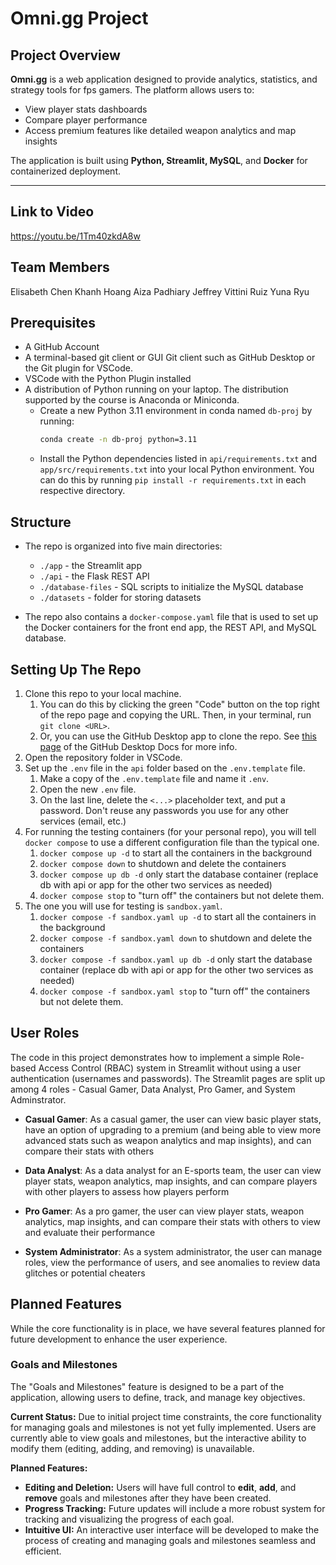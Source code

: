 # Omni.gg Project

## Project Overview
**Omni.gg** is a web application designed to provide analytics, statistics, and strategy tools for fps gamers. The platform allows users to:  
- View player stats dashboards  
- Compare player performance  
- Access premium features like detailed weapon analytics and map insights  

The application is built using **Python, Streamlit, MySQL**, and **Docker** for containerized deployment.

---

## Link to Video
https://youtu.be/1Tm40zkdA8w 


## Team Members
Elisabeth Chen
Khanh Hoang
Aiza Padhiary
Jeffrey Vittini Ruiz
Yuna Ryu


## Prerequisites
- A GitHub Account
- A terminal-based git client or GUI Git client such as GitHub Desktop or the Git plugin for VSCode.
- VSCode with the Python Plugin installed
- A distribution of Python running on your laptop. The distribution supported by the course is Anaconda or Miniconda.
  - Create a new Python 3.11 environment in conda named `db-proj` by running:  
     ```bash
     conda create -n db-proj python=3.11
     ```
  - Install the Python dependencies listed in `api/requirements.txt` and `app/src/requirements.txt` into your local Python environment. You can do this by running `pip install -r requirements.txt` in each respective directory.


## Structure
- The repo is organized into five main directories:
  - `./app` - the Streamlit app
  - `./api` - the Flask REST API
  - `./database-files` - SQL scripts to initialize the MySQL database
  - `./datasets` - folder for storing datasets

- The repo also contains a `docker-compose.yaml` file that is used to set up the Docker containers for the front end app, the REST API, and MySQL database. 


## Setting Up The Repo
1. Clone this repo to your local machine.
   1. You can do this by clicking the green "Code" button on the top right of the repo page and copying the URL. Then, in your terminal, run `git clone <URL>`.
   1. Or, you can use the GitHub Desktop app to clone the repo. See [this page](https://docs.github.com/en/desktop/adding-and-cloning-repositories/cloning-a-repository-from-github-to-github-desktop) of the GitHub Desktop Docs for more info. 
1. Open the repository folder in VSCode.
1. Set up the `.env` file in the `api` folder based on the `.env.template` file.
   1. Make a copy of the `.env.template` file and name it `.env`. 
   1. Open the new `.env` file. 
   1. On the last line, delete the `<...>` placeholder text, and put a password. Don't reuse any passwords you use for any other services (email, etc.) 
1. For running the testing containers (for your personal repo), you will tell `docker compose` to use a different configuration file than the typical one.  
   1. `docker compose up -d` to start all the containers in the background
   1. `docker compose down` to shutdown and delete the containers
   1. `docker compose up db -d` only start the database container (replace db with api or app for the other two services as needed)
   1. `docker compose stop` to "turn off" the containers but not delete them.
1. The one you will use for testing is `sandbox.yaml`.
   1. `docker compose -f sandbox.yaml up -d` to start all the containers in the background
   1. `docker compose -f sandbox.yaml down` to shutdown and delete the containers
   1. `docker compose -f sandbox.yaml up db -d` only start the database container (replace db with api or app for the other two services as needed)
   1. `docker compose -f sandbox.yaml stop` to "turn off" the containers but not delete them.


## User Roles
The code in this project demonstrates how to implement a simple Role-based Access Control (RBAC) system in Streamlit without using a user authentication (usernames and passwords). The Streamlit pages are split up among 4 roles - Casual Gamer, Data Analyst, Pro Gamer, and System Adminstrator.

- **Casual Gamer**: As a casual gamer, the user can view basic player stats, have an option of upgrading to a premium (and being able to view more advanced stats such as weapon analytics and map insights), and can compare their stats with others

- **Data Analyst**: As a data analyst for an E-sports team, the user can view player stats, weapon analytics, map insights, and can compare players with other players to assess how players perform

- **Pro Gamer**: As a pro gamer, the user can view player stats, weapon analytics, map insights, and can compare their stats with others to view and evaluate their performance

- **System Administrator**: As a system administrator, the user can manage roles, view the performance of users, and see anomalies to review data glitches or potential cheaters


## Planned Features
While the core functionality is in place, we have several features planned for future development to enhance the user experience.

### Goals and Milestones
The "Goals and Milestones" feature is designed to be a part of the application, allowing users to define, track, and manage key objectives.

**Current Status:**
Due to initial project time constraints, the core functionality for managing goals and milestones is not yet fully implemented. Users are currently able to view goals and milestones, but the interactive ability to modify them (editing, adding, and removing) is unavailable.

**Planned Features:**
- **Editing and Deletion:** Users will have full control to **edit**, **add**, and **remove** goals and milestones after they have been created.
- **Progress Tracking:** Future updates will include a more robust system for tracking and visualizing the progress of each goal.
- **Intuitive UI:** An interactive user interface will be developed to make the process of creating and managing goals and milestones seamless and efficient.






